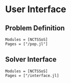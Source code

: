 # User Interface

## Problem Definition

```@autodocs
Modules = [NCTSSoS]
Pages = ["/pop.jl"]
```

## Solver Interface

```@autodocs
Modules = [NCTSSoS]
Pages = ["/interface.jl]
```
